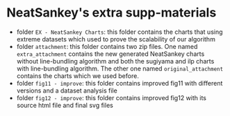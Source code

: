 # NeatSankey's extra supp-materials

- folder `EX - NeatSankey Charts`: this folder contains the charts that using extreme datasets which used to prove the scalability of our algorithm
- folder `attachment`: this folder contains two zip files. One named `extra_attachment` contains the new generated NeatSankey charts without line-bundling algorithm and both the sugiyama and ilp charts with line-bundling algorithm. The other one named `original_attachment` contains the charts which we used before.
- folder `fig11 - improve`: this folder contains improved fig11 with different versions and a dataset analysis file
- folder `fig12 - improve`: this folder contains improved fig12 with its source html file and final svg files
